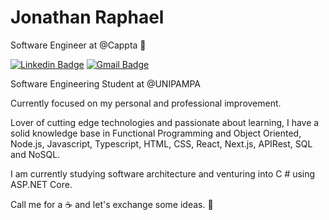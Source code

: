 # Jonathan Raphael

Software Engineer at @Cappta 💚

[![Linkedin Badge](https://img.shields.io/badge/-Jonathan%20Raphael-33cc80?style=flat-square&logo=Linkedin&logoColor=white&link=https://www.linkedin.com/in/jonathan-raphael-12522a18a/)](https://www.linkedin.com/in/jonathan-raphael-12522a18a/)
[![Gmail Badge](https://img.shields.io/badge/-jonathanraphael74@outlook.com-33cc80?style=flat-square&logo=Gmail&logoColor=white&link=mailto:jonathanraphael74@outlook.com)](mailto:jonathanraphael74@outlook.com)

Software Engineering Student at @UNIPAMPA

Currently focused on my personal and professional improvement.

Lover of cutting edge technologies and passionate about learning, I have a solid knowledge base in Functional Programming and Object Oriented, Node.js, Javascript, Typescript, HTML, CSS, React, Next.js, APIRest, SQL and NoSQL.

I am currently studying software architecture and venturing into C # using ASP.NET Core.

Call me for a ☕ and let's exchange some ideas. 🚀 
